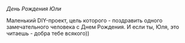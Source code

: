 *День Рождения Юли*

Маленький DIY-проект, цель которого - поздравить одного замечательного человека с Днем Рождения. И если ты, Юля, это читаешь - добра тебе всякого))
